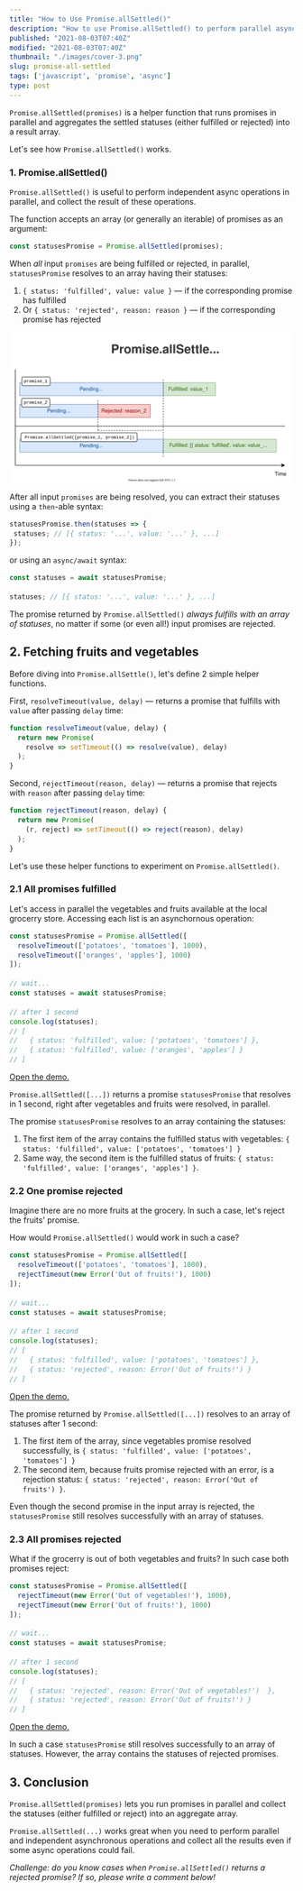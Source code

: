 ```yaml
---
title: "How to Use Promise.allSettled()"
description: "How to use Promise.allSettled() to perform parallel async operations and collect the promises statuses into an array."
published: "2021-08-03T07:40Z"
modified: "2021-08-03T07:40Z"
thumbnail: "./images/cover-3.png"
slug: promise-all-settled
tags: ['javascript', 'promise', 'async']
type: post
---
```


`Promise.allSettled(promises)` is a helper function that runs promises in parallel and aggregates the settled statuses (either fulfilled or rejected) into a result array.  

Let's see how `Promise.allSettled()` works.  

<Affiliate type="traversyJavaScript" />

### 1. Promise.allSettled()

`Promise.allSettled()` is useful to perform independent async operations in parallel, and collect the result of these operations.  

The function accepts an array (or generally an iterable) of promises as an argument:

```javascript
const statusesPromise = Promise.allSettled(promises);
```

When *all* input `promises` are being fulfilled or rejected, in parallel, `statusesPromise` resolves to an array having their statuses:

1. `{ status: 'fulfilled', value: value }` &mdash; if the corresponding promise has fulfilled
2. Or `{ status: 'rejected', reason: reason }` &mdash; if the corresponding promise has rejected

![Promise.allSettled() in JavaScript](./images/all-settled.svg)

After all input `promises` are being resolved, you can extract their statuses using a `then`-able syntax:

```javascript
statusesPromise.then(statuses => {
 statuses; // [{ status: '...', value: '...' }, ...]
});
```

or using an `async/await` syntax:  

```javascript
const statuses = await statusesPromise;

statuses; // [{ status: '...', value: '...' }, ...]
```

The promise returned by `Promise.allSettled()` *always fulfills with an array of statuses*, no matter if some (or even all!) input promises are rejected. 

## 2. Fetching fruits and vegetables

Before diving into `Promise.allSettle()`, let's define 2 simple helper functions.  

First, `resolveTimeout(value, delay)` &mdash; returns a promise that fulfills with `value` after passing `delay` time:

```javascript
function resolveTimeout(value, delay) {
  return new Promise(
    resolve => setTimeout(() => resolve(value), delay)
  );
}
```

Second, `rejectTimeout(reason, delay)` &mdash; returns a promise that rejects with `reason` after passing `delay` time:

```javascript 
function rejectTimeout(reason, delay) {
  return new Promise(
    (r, reject) => setTimeout(() => reject(reason), delay)
  );
}
```

Let's use these helper functions to experiment on `Promise.allSettled()`.  

### 2.1 All promises fulfilled

Let's access in parallel the vegetables and fruits available at the local grocerry store. Accessing each list is an asynchornous operation:  

```javascript mark=2,3
const statusesPromise = Promise.allSettled([
  resolveTimeout(['potatoes', 'tomatoes'], 1000),
  resolveTimeout(['oranges', 'apples'], 1000)
]);

// wait...
const statuses = await statusesPromise;

// after 1 second
console.log(statuses); 
// [
//   { status: 'fulfilled', value: ['potatoes', 'tomatoes'] },
//   { status: 'fulfilled', value: ['oranges', 'apples'] }
// ]
```

[Open the demo.](https://codesandbox.io/s/all-resolved-yyc0l?file=/src/index.js)

`Promise.allSettled([...])` returns a promise `statusesPromise` that resolves in 1 second, right after vegetables and fruits were resolved, in parallel.  

The promise `statusesPromise` resolves to an array containing the statuses: 

1. The first item of the array contains the fulfilled status with vegetables: `{ status: 'fulfilled', value: ['potatoes', 'tomatoes'] }`
2. Same way, the second item is the fulfilled status of fruits: `{ status: 'fulfilled', value: ['oranges', 'apples'] }`.  

### 2.2 One promise rejected

Imagine there are no more fruits at the grocery. In such a case, let's reject the fruits' promise.  

How would `Promise.allSettled()` would work in such a case?  

```javascript mark=3
const statusesPromise = Promise.allSettled([
  resolveTimeout(['potatoes', 'tomatoes'], 1000),
  rejectTimeout(new Error('Out of fruits!'), 1000)
]);

// wait...
const statuses = await statusesPromise;

// after 1 second
console.log(statuses); 
// [
//   { status: 'fulfilled', value: ['potatoes', 'tomatoes'] },
//   { status: 'rejected', reason: Error('Out of fruits!') }
// ]
```

[Open the demo.](https://codesandbox.io/s/one-rejected-ij3uo?file=/src/index.js)

The promise returned by `Promise.allSettled([...])` resolves to an array of statuses after 1 second:    

1. The first item of the array, since vegetables promise resolved successfully, is `{ status: 'fulfilled', value: ['potatoes', 'tomatoes'] }`  
2. The second item, because fruits promise rejected with an error, is a rejection status: `{ status: 'rejected', reason: Error('Out of fruits') }`.  

Even though the second promise in the input array is rejected, the `statusesPromise` still resolves successfully with an array of statuses.  

### 2.3 All promises rejected

What if the grocerry is out of both vegetables and fruits? In such case both promises reject:

```javascript mark=2:3
const statusesPromise = Promise.allSettled([
  rejectTimeout(new Error('Out of vegetables!'), 1000),
  rejectTimeout(new Error('Out of fruits!'), 1000)
]);

// wait...
const statuses = await statusesPromise;

// after 1 second
console.log(statuses); 
// [
//   { status: 'rejected', reason: Error('Out of vegetables!')  },
//   { status: 'rejected', reason: Error('Out of fruits!') }
// ]
```

[Open the demo.](https://codesandbox.io/s/all-rejected-z4jee?file=/src/index.js)

In such a case `statusesPromise` still resolves successfully to an array of statuses. However, the array contains the statuses of rejected promises.   

## 3. Conclusion

`Promise.allSettled(promises)` lets you run promises in parallel and collect the statuses (either fulfilled or reject) into an aggregate array. 

`Promise.allSettled(...)` works great when you need to perform parallel and independent asynchronous operations and collect all the results even if some async operations could fail.  

*Challenge: do you know cases when `Promise.allSettled()` returns a rejected promise? If so, please write a comment below!*